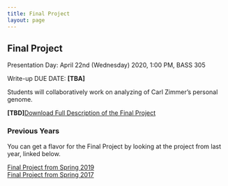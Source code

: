 ```yaml
---
title: Final Project
layout: page
---
```


## Final Project
Presentation Day: April 22nd (Wednesday) 2020, 1:00 PM, BASS 305

Write-up DUE DATE: **[TBA]**

Students will collaboratively work on analyzing of Carl Zimmer’s personal genome.

**[TBD]**[Download Full Description of the Final Project](files/cbb752b20_final_proj.pdf)

### Previous Years
You can get a flavor for the Final Project by looking at the project from last year, linked below.

[Final Project from Spring 2019](http://cbb752b19.gersteinlab.org/final)  
[Final Project from Spring 2017](http://cbb752b17.gersteinlab.org/homework)

